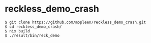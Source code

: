 # reckless_demo_crash

```
$ git clone https://github.com/mopleen/reckless_demo_crash.git
$ cd reckless_demo_crash/
$ nix build
$ ./result/bin/reck_demo
```
